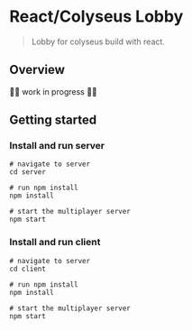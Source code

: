 # React/Colyseus Lobby
> Lobby for colyseus build with react.

## Overview

🚧🚧 work in progress 🚧🚧

## Getting started

### Install and run server

```
# navigate to server
cd server

# run npm install
npm install

# start the multiplayer server
npm start
```

### Install and run client

```
# navigate to server
cd client

# run npm install
npm install

# start the multiplayer server
npm start
```
